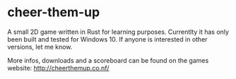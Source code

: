 # cheer-them-up
A small 2D game written in Rust for learning purposes. Currentlty it has only been built and tested for Windows 10. If anyone is interested in other versions, let me know.

More infos, downloads and a scoreboard can be found on the games website: http://cheerthemup.co.nf/
